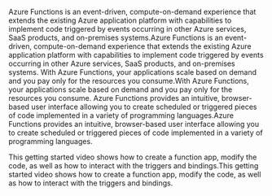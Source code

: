 <span data-ttu-id="60a52-101">Azure Functions is an event-driven, compute-on-demand experience that extends the existing Azure application platform with capabilities to implement code triggered by events occurring in other Azure services, SaaS products, and on-premises systems.</span><span class="sxs-lookup"><span data-stu-id="60a52-101">Azure Functions is an event-driven, compute-on-demand experience that extends the existing Azure application platform with capabilities to implement code triggered by events occurring in other Azure services, SaaS products, and on-premises systems.</span></span> <span data-ttu-id="60a52-102">With Azure Functions, your applications scale based on demand and you pay only for the resources you consume.</span><span class="sxs-lookup"><span data-stu-id="60a52-102">With Azure Functions, your applications scale based on demand and you pay only for the resources you consume.</span></span> <span data-ttu-id="60a52-103">Azure Functions provides an intuitive, browser-based user interface allowing you to create scheduled or triggered pieces of code implemented in a variety of programming languages.</span><span class="sxs-lookup"><span data-stu-id="60a52-103">Azure Functions provides an intuitive, browser-based user interface allowing you to create scheduled or triggered pieces of code implemented in a variety of programming languages.</span></span> 

<span data-ttu-id="60a52-104">This getting started video shows how to create a function app, modify the code, as well as how to interact with the triggers and bindings.</span><span class="sxs-lookup"><span data-stu-id="60a52-104">This getting started video shows how to create a function app, modify the code, as well as how to interact with the triggers and bindings.</span></span>

